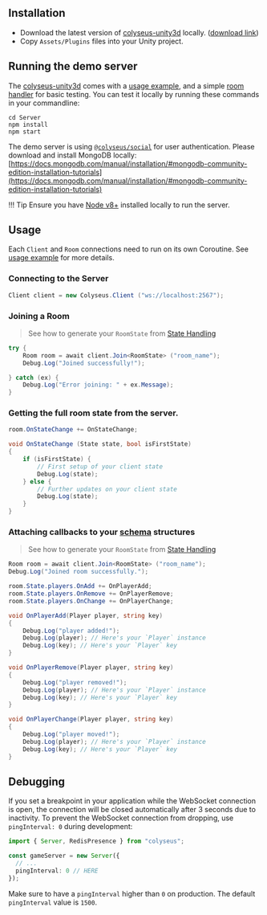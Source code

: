 ## Installation

- Download the latest version of [colyseus-unity3d](https://github.com/colyseus/colyseus-unity3d) locally. ([download link](https://github.com/colyseus/colyseus-unity3d/archive/master.zip))
- Copy `Assets/Plugins` files into your Unity project.

## Running the demo server

The [colyseus-unity3d](https://github.com/colyseus/colyseus-unity3d) comes with a [usage example](https://github.com/colyseus/colyseus-unity3d/blob/master/Assets/ColyseusClient.cs), and a simple [room handler](https://github.com/colyseus/colyseus-unity3d/blob/master/Server/DemoRoom.ts) for basic testing. You can test it locally by running these commands in your commandline:

```
cd Server
npm install
npm start
```

The demo server is using [`@colyseus/social`](/authentication) for user authentication. Please download and install MongoDB locally: [https://docs.mongodb.com/manual/installation/#mongodb-community-edition-installation-tutorials](https://docs.mongodb.com/manual/installation/#mongodb-community-edition-installation-tutorials)

!!! Tip
    Ensure you have [Node v8+](http://nodejs.org/) installed locally to run the server.

## Usage

Each `Client` and `Room` connections need to run on its own Coroutine. See [usage example](https://github.com/colyseus/colyseus-unity3d/blob/master/Assets/ColyseusClient.cs) for more details.

### Connecting to the Server

```csharp
Client client = new Colyseus.Client ("ws://localhost:2567");
```

### Joining a Room

> See how to generate your `RoomState` from [State Handling](/state/schema/#client-side-schema-generation)

```csharp
try {
    Room room = await client.Join<RoomState> ("room_name");
    Debug.Log("Joined successfully!");

} catch (ex) {
    Debug.Log("Error joining: " + ex.Message);
}
```

### Getting the full room state from the server.

```csharp
room.OnStateChange += OnStateChange;

void OnStateChange (State state, bool isFirstState)
{
	if (isFirstState) {
		// First setup of your client state
		Debug.Log(state);
	} else {
		// Further updates on your client state
		Debug.Log(state);
	}
}
```

### Attaching callbacks to your [schema](/state/schema/#client-side) structures

> See how to generate your `RoomState` from [State Handling](https://docs.colyseus.io/state/schema/#client-side-schema-generation)

```csharp
Room room = await client.Join<RoomState> ("room_name");
Debug.Log("Joined room successfully.");

room.State.players.OnAdd += OnPlayerAdd;
room.State.players.OnRemove += OnPlayerRemove;
room.State.players.OnChange += OnPlayerChange;

void OnPlayerAdd(Player player, string key)
{
	Debug.Log("player added!");
	Debug.Log(player); // Here's your `Player` instance
	Debug.Log(key); // Here's your `Player` key
}

void OnPlayerRemove(Player player, string key)
{
	Debug.Log("player removed!");
	Debug.Log(player); // Here's your `Player` instance
	Debug.Log(key); // Here's your `Player` key
}

void OnPlayerChange(Player player, string key)
{
	Debug.Log("player moved!");
	Debug.Log(player); // Here's your `Player` instance
	Debug.Log(key); // Here's your `Player` key
}
```

## Debugging

If you set a breakpoint in your application while the WebSocket connection is open, the connection will be closed automatically after 3 seconds due to inactivity. To prevent the WebSocket connection from dropping, use `pingInterval: 0` during development:

```typescript
import { Server, RedisPresence } from "colyseus";

const gameServer = new Server({
  // ...
  pingInterval: 0 // HERE
});
```

Make sure to have a `pingInterval` higher than `0` on production. The default `pingInterval` value is `1500`.
